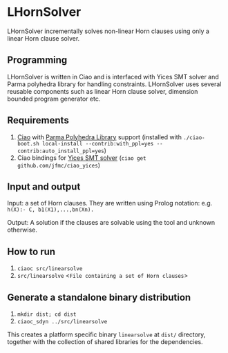 # LHornSolver
LHornSolver incrementally solves non-linear Horn clauses using only a
linear Horn clause solver.

## Programming 
LHornSolver is written in Ciao and is interfaced with Yices SMT solver
and Parma polyhedra library for handling constraints. LHornSolver uses
several reusable components such as linear Horn clause solver,
dimension bounded program generator etc.

## Requirements
1. [Ciao](http://github.com/ciao-lang/ciao) with
   [Parma Polyhedra Library](http://bugseng.com/products/ppl/) support
   (installed with `./ciao-boot.sh local-install
   --contrib:with_ppl=yes --contrib:auto_install_ppl=yes`)
2. Ciao bindings for [Yices SMT solver](http://yices.csl.sri.com/) (`ciao get github.com/jfmc/ciao_yices`)

## Input and output
Input: a set of Horn clauses. They are written using Prolog notation:
e.g. `h(X):- C, b1(X1),...,bn(Xn).` 

Output: A solution if the clauses are solvable using the tool and unknown otherwise.

## How to run
1. `ciaoc src/linearsolve`
2. `src/linearsolve` \<`File containing a set of Horn clauses`\>

## Generate a standalone binary distribution
1. `mkdir dist; cd dist`
2. `ciaoc_sdyn ../src/linearsolve`

This creates a platform specific binary `linearsolve` at `dist/`
directory, together with the collection of shared libraries for the
dependencies.

